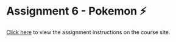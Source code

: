 # Assignment 6 - Pokemon ⚡

[Click here](https://vikramsinghmtl.github.io/420-5P6-Game-Programming/assignments/6-pokemon/) to view the assignment instructions on the course site.
